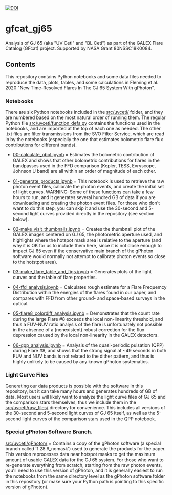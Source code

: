 [![DOI](https://zenodo.org/badge/258297519.svg)](https://zenodo.org/badge/latestdoi/258297519)

# gfcat_gj65
Analysis of GJ 65 (aka "UV Ceti" and "BL Ceti") as part of the GALEX Flare Catalog (GFcat) project.  Supported by NASA Grant 80NSSC18K0084.

## Contents
This repository contains Python notebooks and some data files needed to reproduce the data, plots, tables, and some calculations in Fleming et al. 2020 "New Time-Resolved Flares In The GJ 65 System With gPhoton".

### Notebooks
There are six Python notebooks included in the [src/uvceti/](src/uvceti/) folder, and they are numbered based on the most natural order of running them.  The regular Python file [src/uvceti/function_defs.py](src/uvceti/function_defs.py) contains the functions used in the notebooks, and are imported at the top of each one as needed.  The other .txt files are filter transmissions from the SVO Filter Service, which are read in by the notebooks (especially the one that estimates bolometric flare flux contributions for different bands).

  - [00-calculate_pbol.ipynb](src/uvceti/00-calculate_pbol.ipynb) = Estimates the bolometric contribution of GALEX and shows that other bolometric contributions for flares in the bandpasses used in the FFD comparison (Kepler, TESS, Evryscope, Johnson U band) are all within an order of magnitude of each other.
  
  - [01-generate_products.ipynb](src/uvceti/01-generate_products.ipynb) = This notebook is used to retrieve the raw photon event files, calibrate the photon events, and create the initial set of light curves.  WARNING: Some of these functions can take a few hours to run, and it generates several hundred GB of data if you are downloading and creating the photon event files.  For those who don't want to do this step, you can skip it and use the 30-second and 5-second light curves provided directly in the repository (see section below).

  - [02-make_visit_thumbnails.ipynb](src/uvceti/02-make_visit_thumbnails.ipynb) = Creates the thumbnail plot of the GALEX images centered on GJ 65, the photometric aperture used, and highlights where the hotspot mask area is relative to the aperture (and why it is OK for us to include them here, since it is not close enough to impact GJ 65 even if the conservative main branch of the gPhoton software would normally not attempt to calibrate photon events so close to the hotstpot area).

  - [03-make_flare_table_and_figs.ipynb](src/uvceti/03-make_flare_table_and_figs.ipynb) = Generates plots of the light curves and the table of flare properties.

  - [04-ffd_analysis.ipynb](src/uvceti/04-ffd_analysis.ipynb) = Calculates rough estimate for a Flare Frequemcy Distribution within the energies of the flares found in our paper, and compares with FFD from other ground- and space-based surveys in the optical.

  - [05-flare8_colordiff_analysis.ipynb](src/uvceti/05-flare8_colordiff_analysis.ipynb) = Demonstrates that the count rate during the large Flare #8 exceeds the local non-linearity threshold, and thus a FUV-NUV ratio analysis of the flare is unfortunately not possible in the absence of a (nonexistent) robust correction for the flux depression caused by the local non-linearity in the GALEX detectors.

  - [06-qpp_analysis.ipynb](src/uvceti/06-qpp_analysis.ipynb) = Analysis of the quasi-periodic pulsation (QPP) during Flare #8, and shows that the strong signal at ~49 seconds in both FUV and NUV bands is not related to the dither pattern, and thus is highly unlikely to be caused by any known gPhoton systematics.

### Light Curve Files
Generating our data products is possible with the software in this repository, but it can take many hours and generates hundreds of GB of data.  Most users will likely want to analyze the light curve files of GJ 65 and the comparison stars themselves, thus we include them in the [src/uvceti/raw_files/](src/uvceti/raw_files/) directory for convenience.  This includes all versions of the 30-second and 5-second light curves of GJ 65 itself, as well as the 5-second light curves of the comparison stars used in the QPP notebook.

### Special gPhoton Software Branch.
[src/uvceti/gPhoton/](src/uvceti/gPhoton/) = Contains a copy of the gPhoton software (a special branch called '1.28.9_nomask') used to generate the products for the paper.  This version reprocesses data near hotspot masks to get the maximum amount of usable GALEX data for the GJ 65 system.  For those who want to re-generate everything from scratch, starting from the raw photon events, you'll need to use this version of gPhoton, and it is generally easiest to run the notebooks from the same directory level as the gPhoton software folder in this repository (or make sure your Python path is pointing to this specific version of gPhoton).
